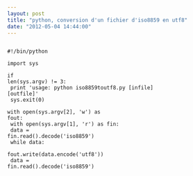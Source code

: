 ```yaml
---
layout: post
title: "python, conversion d'un fichier d'iso8859 en utf8"
date: "2012-05-04 14:44:00"
---
```

<code><pre><br />#!/bin/python<br /><br />import sys<br /><br />if len(sys.argv) != 3:<br />    print 'usage: python iso8859toutf8.py [infile] [outfile]'<br />    sys.exit(0)<br /><br />with open(sys.argv[2], 'w') as fout:<br />    with open(sys.argv[1], 'r') as fin:<br />        data = fin.read().decode('iso8859')<br />        while data:<br />            fout.write(data.encode('utf8'))<br />            data = fin.read().decode('iso8859')<br /></pre></code>
